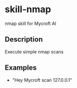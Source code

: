 # skill-nmap
nmap skill for Mycroft AI

## Description
Execute simple nmap scans

## Examples 
* "Hey Mycroft scan 127.0.0.1"
